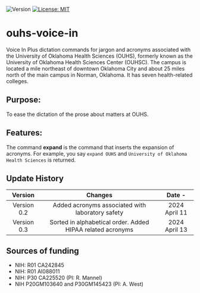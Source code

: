 ![Version](https://img.shields.io/static/v1?label=ouhsc-voice-in&message=0.2&color=brightcolor)
[![License: MIT](https://img.shields.io/badge/License-MIT-blue.svg)](https://opensource.org/licenses/MIT)

# ouhs-voice-in

Voice In Plus dictation commands for jargon and acronyms associated with the University of Oklahoma Health Sciences (OUHS), formerly known as the University of Oklahoma Health Sciences Center (OUHSC).
The campus is located a mile northeast of downtown Oklahoma City and about 25 miles north of the main campus in Norman, Oklahoma.
It has seven health-related colleges.

## Purpose:
To ease the dictation of the prose about matters at OUHS.

## Features:

The command **expand** is the command that inserts the expansion of acronyms.
For example, you say `expand OUHS` and `University of Oklahoma Health Sciences` is returned.

## Update History

|Version      | Changes                                                                                               | Date     -       |
|:-----------:|:-----------------------------------------------------------------------------------------------------:|:----------------:|
| Version 0.2 | Added acronyms associated with laboratory safety                                                      | 2024 April 11    |
| Version 0.3 | Sorted in alphabetical order. Added HIPAA related acronyms                                            | 2024 April 13    |

## Sources of funding

- NIH: R01 CA242845
- NIH: R01 AI088011
- NIH: P30 CA225520 (PI: R. Mannel)
- NIH P20GM103640 and P30GM145423 (PI: A. West)
